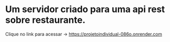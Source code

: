 # Um servidor criado para uma api rest sobre restaurante.
Clique no link para acessar -> https://projetoindividual-086o.onrender.com
